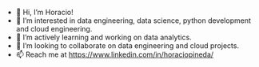 - 👋 Hi, I’m Horacio!
- 👀 I’m interested in data engineering, data science, python development and cloud engineering.
- 🌱 I’m actively learning and working on data analytics.
- 💞️ I’m looking to collaborate on data engineering and cloud projects.
- 📫 Reach me at https://www.linkedin.com/in/horaciopineda/

<!---
horacioe14/horacioe14 is a ✨ special ✨ repository because its `README.md` (this file) appears on your GitHub profile.
You can click the Preview link to take a look at your changes.
--->
